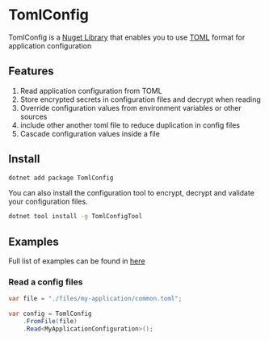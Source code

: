 # TomlConfig

TomlConfig is a [Nuget Library](https://www.nuget.org/packages/TomlConfig/) that enables you to use 
[TOML](https://github.com/toml-lang/toml) format for application configuration

## Features
1. Read application configuration from TOML
1. Store encrypted secrets in configuration files and decrypt when reading
1. Override configuration values from environment variables or other sources
1. include other another toml file to reduce duplication in config files
1. Cascade configuration values inside a file

## Install 

```bash
dotnet add package TomlConfig 
```

You can also install the configuration tool to encrypt, decrypt and validate your configuration files.

```bash
dotnet tool install -g TomlConfigTool 
```

## Examples

Full list of examples can be found in [here](./src/Test/Examples.cs)

### Read a config files

```csharp
var file = "./files/my-application/common.toml";
            
var config = TomlConfig
    .FromFile(file)
    .Read<MyApplicationConfiguration>();

```